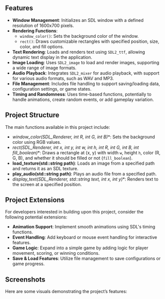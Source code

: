 ## Features

- **Window Management**: Initializes an SDL window with a defined resolution of 1600x700 pixels.
- **Rendering Functions**:
  - `window_color()`: Sets the background color of the window.
  - `rect()`: Draws customizable rectangles with specified position, size, color, and fill options.
- **Text Rendering**: Loads and renders text using `SDL2_ttf`, allowing dynamic text display in the application.
- **Image Loading**: Uses `SDL2_image` to load and render images, supporting a wide range of image formats.
- **Audio Playback**: Integrates `SDL2_mixer` for audio playback, with support for various audio formats, such as WAV and MP3.
- **File Management**: Includes file handling to support saving/loading data, configuration settings, or game states.
- **Timing and Randomness**: Uses time-based functions, potentially to handle animations, create random events, or add gameplay variation.

## Project Structure

The main functions available in this project include:

- **window_color(SDL_Renderer*, int R, int G, int B)**: Sets the background color using RGB values.
- **rect(SDL_Renderer*, int x, int y, int w, int h, int R, int G, int B, int fill_boolean)**: Draws a rectangle at (x, y) with width `w`, height `h`, color (R, G, B), and whether it should be filled or not (`fill_boolean`).
- **load_texture(std::string path)**: Loads an image from a specified path and returns it as an SDL texture.
- **play_audio(std::string path)**: Plays an audio file from a specified path.
- **display_text(SDL_Renderer*, std::string text, int x, int y)**: Renders text to the screen at a specified position.

## Project Extensions

For developers interested in building upon this project, consider the following potential extensions:

- **Animation Support**: Implement smooth animations using SDL's timing functions.
- **Event Handling**: Add keyboard or mouse event handling for interactive features.
- **Game Logic**: Expand into a simple game by adding logic for player movement, scoring, or winning conditions.
- **Save & Load Features**: Utilize file management to save configurations or game progress.


## Screenshots

Here are some visuals demonstrating the project’s features:

